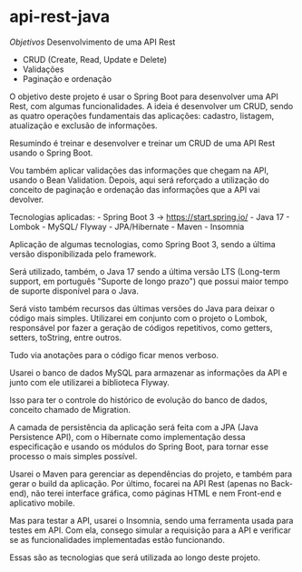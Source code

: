 # api-rest-java
*Objetivos*
Desenvolvimento de uma API Rest
- CRUD (Create, Read, Update e Delete)
- Validações
- Paginação e ordenação

O objetivo deste projeto é usar o Spring Boot para desenvolver uma API Rest, 
com algumas funcionalidades. A ideia é desenvolver um CRUD, sendo as quatro 
operações fundamentais das aplicações: cadastro, listagem, atualização e exclusão de informações.

Resumindo é treinar e desenvolver e treinar um CRUD de uma API Rest usando o Spring Boot.

Vou também aplicar validações das informações que chegam na API, 
usando o Bean Validation. Depois, aqui será reforçado a utilização do conceito de paginação e 
ordenação das informações que a API vai devolver.

Tecnologias aplicadas:
    - Spring Boot 3 -> https://start.spring.io/
    - Java 17
    - Lombok
    - MySQL/ Flyway
    - JPA/Hibernate
    - Maven
    - Insomnia

Aplicação de algumas tecnologias, como Spring Boot 3, 
sendo a última versão disponibilizada pelo framework. 

Será utilizado, também, o Java 17 sendo a última versão LTS (Long-term support, em português "Suporte de longo prazo") 
que possui maior tempo de suporte disponível para o Java.

Será visto também recursos das últimas versões do Java para deixar o código mais simples. 
Utilizarei em conjunto com o projeto o Lombok, responsável por fazer a geração de códigos 
repetitivos, como getters, setters, toString, entre outros. 

Tudo via anotações para o código ficar menos verboso.

Usarei o banco de dados MySQL para armazenar as informações da API e junto com ele 
utilizarei a biblioteca Flyway. 

Isso para ter o controle do histórico de evolução do banco de dados, conceito chamado de Migration.

A camada de persistência da aplicação será feita com a JPA (Java Persistence API), 
com o Hibernate como implementação dessa especificação e usando os módulos do Spring Boot, 
para tornar esse processo o mais simples possível.

Usarei o Maven para gerenciar as dependências do projeto, e também para gerar o build da aplicação. 
Por último, focarei na API Rest (apenas no Back-end), não terei interface gráfica, 
como páginas HTML e nem Front-end e aplicativo mobile.

Mas para testar a API, usarei o Insomnia, sendo uma ferramenta usada para testes em API. 
Com ela, consego simular a requisição para a API e verificar se as funcionalidades implementadas estão funcionando.

Essas são as tecnologias que será utilizada ao longo deste projeto.

